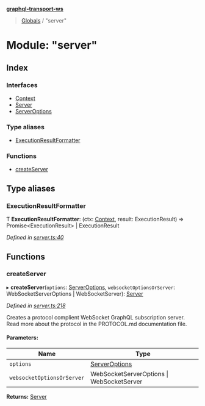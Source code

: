 **[graphql-transport-ws](../README.md)**

> [Globals](../README.md) / "server"

# Module: "server"

## Index

### Interfaces

* [Context](../interfaces/_server_.context.md)
* [Server](../interfaces/_server_.server.md)
* [ServerOptions](../interfaces/_server_.serveroptions.md)

### Type aliases

* [ExecutionResultFormatter](_server_.md#executionresultformatter)

### Functions

* [createServer](_server_.md#createserver)

## Type aliases

### ExecutionResultFormatter

Ƭ  **ExecutionResultFormatter**: (ctx: [Context](../interfaces/_server_.context.md), result: ExecutionResult) => Promise\<ExecutionResult> \| ExecutionResult

*Defined in [server.ts:40](https://github.com/enisdenjo/graphql-transport-ws/blob/d8060fe/src/server.ts#L40)*

## Functions

### createServer

▸ **createServer**(`options`: [ServerOptions](../interfaces/_server_.serveroptions.md), `websocketOptionsOrServer`: WebSocketServerOptions \| WebSocketServer): [Server](../interfaces/_server_.server.md)

*Defined in [server.ts:218](https://github.com/enisdenjo/graphql-transport-ws/blob/d8060fe/src/server.ts#L218)*

Creates a protocol complient WebSocket GraphQL
subscription server. Read more about the protocol
in the PROTOCOL.md documentation file.

#### Parameters:

Name | Type |
------ | ------ |
`options` | [ServerOptions](../interfaces/_server_.serveroptions.md) |
`websocketOptionsOrServer` | WebSocketServerOptions \| WebSocketServer |

**Returns:** [Server](../interfaces/_server_.server.md)
